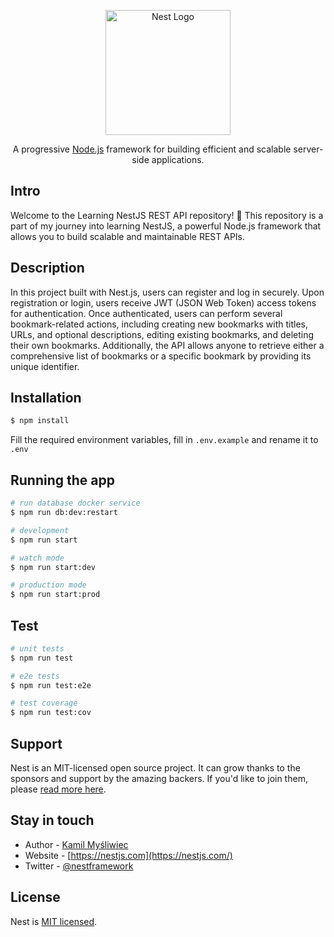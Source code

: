 <p align="center">
  <a href="http://nestjs.com/" target="blank"><img src="https://nestjs.com/img/logo-small.svg" width="200" alt="Nest Logo" /></a>
</p>

[circleci-image]: https://img.shields.io/circleci/build/github/nestjs/nest/master?token=abc123def456
[circleci-url]: https://circleci.com/gh/nestjs/nest

  <p align="center">A progressive <a href="http://nodejs.org" target="_blank">Node.js</a> framework for building efficient and scalable server-side applications.</p>
  
## Intro

Welcome to the Learning NestJS REST API repository! 🚀 This repository is a part of my journey into learning NestJS, a powerful Node.js framework that allows you to build scalable and maintainable REST APIs.

## Description

In this project built with Nest.js, users can register and log in securely. Upon registration or login, users receive JWT (JSON Web Token) access tokens for authentication. Once authenticated, users can perform several bookmark-related actions, including creating new bookmarks with titles, URLs, and optional descriptions, editing existing bookmarks, and deleting their own bookmarks. Additionally, the API allows anyone to retrieve either a comprehensive list of bookmarks or a specific bookmark by providing its unique identifier.

## Installation

```bash
$ npm install
```

Fill the required environment variables, fill in `.env.example` and rename it to `.env`

## Running the app

```bash
# run database docker service
$ npm run db:dev:restart

# development
$ npm run start

# watch mode
$ npm run start:dev

# production mode
$ npm run start:prod
```

## Test

```bash
# unit tests
$ npm run test

# e2e tests
$ npm run test:e2e

# test coverage
$ npm run test:cov
```

## Support

Nest is an MIT-licensed open source project. It can grow thanks to the sponsors and support by the amazing backers. If you'd like to join them, please [read more here](https://docs.nestjs.com/support).

## Stay in touch

- Author - [Kamil Myśliwiec](https://kamilmysliwiec.com)
- Website - [https://nestjs.com](https://nestjs.com/)
- Twitter - [@nestframework](https://twitter.com/nestframework)

## License

Nest is [MIT licensed](LICENSE).
